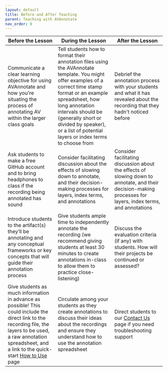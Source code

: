 ```yaml
---
layout: default
title: Before and After Teaching
parent: Teaching with AVAnnotate
nav_order: 8
---
```


| Before the Lesson  | During the Lesson | After the Lesson |
| ------------- | ------------- | ------------- |
| Communicate a clear learning objective for using AVAnnotate and how you're situating the process of annotating AV within the larger class goals | Tell students how to format their annotation files using the AVAnnotate template. You might offer examples of a correct time stamp format or an example spreadsheet, how long annotation intervals should be (generally short or divided by speaker), or a list of potential layers or index terms to choose from | Debrief the annotation process with your students and what it has revealed about the recording that they hadn't noticed before |   
| Ask students to make a free GitHub account and to bring headphones to class if the recording being annotated has sound | Consider facilitating discussion about the effects of slowing down to annotate, and their decision-making processes for layers, index terms, and annotations |  Consider facilitating discussion about the effects of slowing down to annotate, and their decision-making processes for layers, index terms, and annotations |
| Introduce students to the artifact(s) they’ll be annotating and any conceptual frameworks or key concepts that will guide their annotation process  | Give students ample time to independently annotate the recording (we recommend giving students at least 30 minutes to create annotations in-class to allow them to practice close-listening) | Discuss the evaluation criteria (if any) with students. How will their projects be continued or assessed? |
| Give students as much information in advance as possible! This could include the direct link to the recording file, the layers to be used, a raw annotation spreadsheet, and a link to the quick-start [How to Use](https://av-annotate.org/how-to-use/) page | Circulate among your students as they create annotations to discuss their ideas about the recordings and ensure they understand how to use the annotation spreadsheet |  Direct students to our [Contact Us](https://av-annotate.org/contact-us/) page if you need troubleshooting support |

